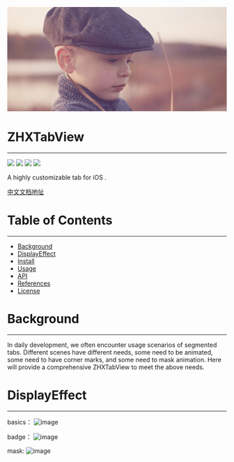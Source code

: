 ![image](https://github.com/zhangxistudy11/ZHXIndexView/blob/master/ZHXIndexView/Source/image.png)
# ZHXTabView
---------------------------------------------------------
[![](https://img.shields.io/badge/build-passing-brightgreen.svg)](https://github.com/zhangxistudy11/ZHXTabView)
[![](https://img.shields.io/badge/language-ObjectC-brightgreen.svg)](https://github.com/zhangxistudy11/ZHXTabView)
[![](https://img.shields.io/badge/platform-iOS|8.0-lightgray.svg)](https://github.com/zhangxistudy11/ZHXTabView)
[![](https://img.shields.io/badge/中文-简书-brightgreen.svg)](https://www.jianshu.com/p/d55b74949555)

A highly customizable tab for iOS .

[中文文档地址](https://www.jianshu.com/p/d55b74949555)
# Table of Contents
---------------------------------------------------------
* [Background](#Background)
* [DisplayEffect](#DisplayEffect)
* [Install](#Install)
* [Usage](#Usage)
* [API](#API)
* [References](#References)
* [License](#License)

# Background
---------------------------------------------------------
In daily development, we often encounter usage scenarios of segmented tabs. Different scenes have different needs, some need to be animated, some need to have corner marks, and some need to mask animation. Here will provide a comprehensive ZHXTabView to meet the above needs.

# DisplayEffect
---------------------------------------------------------

basics：
![image](https://github.com/zhangxistudy11/ZHXTabView/blob/master/ZHXTabView/ZHXTabView/Resource/basic.gif)

badge：
![image](https://github.com/zhangxistudy11/ZHXTabView/blob/master/ZHXTabView/ZHXTabView/Resource/badge.gif)

mask:
![image](https://github.com/zhangxistudy11/ZHXTabView/blob/master/ZHXTabView/ZHXTabView/Resource/mask.gif)


